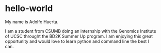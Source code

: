 # hello-world

My name is Adolfo Huerta. 

I am a student from CSUMB doing an internship with the Genomics Institute of UCSC throught the BD2K Summer Up program.
I am enjoying this great opportunity and would love to learn python and command line the best I can. 

